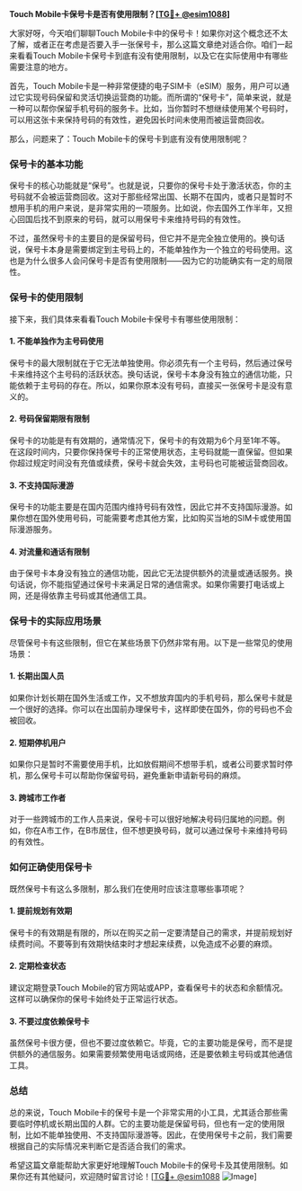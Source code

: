 **Touch Mobile卡保号卡是否有使用限制？[[TG💪+ @esim1088](https://t.me/s/esim1088)]**

大家好呀，今天咱们聊聊Touch Mobile卡中的保号卡！如果你对这个概念还不太了解，或者正在考虑是否要入手一张保号卡，那么这篇文章绝对适合你。咱们一起来看看Touch Mobile卡保号卡到底有没有使用限制，以及它在实际使用中有哪些需要注意的地方。

首先，Touch Mobile卡是一种非常便捷的电子SIM卡（eSIM）服务，用户可以通过它实现号码保留和灵活切换运营商的功能。而所谓的“保号卡”，简单来说，就是一种可以帮你保留手机号码的服务卡。比如，当你暂时不想继续使用某个号码时，可以用这张卡来保持号码的有效性，避免因长时间未使用而被运营商回收。

那么，问题来了：Touch Mobile卡的保号卡到底有没有使用限制呢？

### **保号卡的基本功能**
保号卡的核心功能就是“保号”。也就是说，只要你的保号卡处于激活状态，你的主号码就不会被运营商回收。这对于那些经常出国、长期不在国内，或者只是暂时不想用手机的用户来说，是非常实用的一项服务。比如说，你去国外工作半年，又担心回国后找不到原来的号码，就可以用保号卡来维持号码的有效性。

不过，虽然保号卡的主要目的是保留号码，但它并不是完全独立使用的。换句话说，保号卡本身是需要绑定到主号码上的，不能单独作为一个独立的号码使用。这也是为什么很多人会问保号卡是否有使用限制——因为它的功能确实有一定的局限性。

### **保号卡的使用限制**
接下来，我们具体来看看Touch Mobile卡保号卡有哪些使用限制：

#### **1. 不能单独作为主号码使用**
保号卡的最大限制就在于它无法单独使用。你必须先有一个主号码，然后通过保号卡来维持这个主号码的活跃状态。换句话说，保号卡本身没有独立的通信功能，只能依赖于主号码的存在。所以，如果你原本没有号码，直接买一张保号卡是没有意义的。

#### **2. 号码保留期限有限制**
保号卡的功能是有有效期的，通常情况下，保号卡的有效期为6个月至1年不等。在这段时间内，只要你保持保号卡的正常使用状态，主号码就能一直保留。但如果你超过规定时间没有充值或续费，保号卡就会失效，主号码也可能被运营商回收。

#### **3. 不支持国际漫游**
保号卡的功能主要是在国内范围内维持号码有效性，因此它并不支持国际漫游。如果你想在国外使用号码，可能需要考虑其他方案，比如购买当地的SIM卡或使用国际漫游服务。

#### **4. 对流量和通话有限制**
由于保号卡本身没有独立的通信功能，因此它无法提供额外的流量或通话服务。换句话说，你不能指望通过保号卡来满足日常的通信需求。如果你需要打电话或上网，还是得依靠主号码或其他通信工具。

### **保号卡的实际应用场景**
尽管保号卡有这些限制，但它在某些场景下仍然非常有用。以下是一些常见的使用场景：

#### **1. 长期出国人员**
如果你计划长期在国外生活或工作，又不想放弃国内的手机号码，那么保号卡就是一个很好的选择。你可以在出国前办理保号卡，这样即使在国外，你的号码也不会被回收。

#### **2. 短期停机用户**
如果你只是暂时不需要使用手机，比如放假期间不想带手机，或者公司要求暂时停机，那么保号卡可以帮助你保留号码，避免重新申请新号码的麻烦。

#### **3. 跨城市工作者**
对于一些跨城市的工作人员来说，保号卡可以很好地解决号码归属地的问题。例如，你在A市工作，在B市居住，但不想更换号码，就可以通过保号卡来维持号码的有效性。

### **如何正确使用保号卡**
既然保号卡有这么多限制，那么我们在使用时应该注意哪些事项呢？

#### **1. 提前规划有效期**
保号卡的有效期是有限的，所以在购买之前一定要清楚自己的需求，并提前规划好续费时间。不要等到有效期快结束时才想起来续费，以免造成不必要的麻烦。

#### **2. 定期检查状态**
建议定期登录Touch Mobile的官方网站或APP，查看保号卡的状态和余额情况。这样可以确保你的保号卡始终处于正常运行状态。

#### **3. 不要过度依赖保号卡**
虽然保号卡很方便，但也不要过度依赖它。毕竟，它的主要功能是保号，而不是提供额外的通信服务。如果需要频繁使用电话或网络，还是要依赖主号码或其他通信工具。

### **总结**
总的来说，Touch Mobile卡的保号卡是一个非常实用的小工具，尤其适合那些需要临时停机或长期出国的人群。它的主要功能是保留号码，但也有一定的使用限制，比如不能单独使用、不支持国际漫游等。因此，在使用保号卡之前，我们需要根据自己的实际情况来判断它是否适合我们的需求。

希望这篇文章能帮助大家更好地理解Touch Mobile卡的保号卡及其使用限制。如果你还有其他疑问，欢迎随时留言讨论！[[TG💪+ @esim1088](https://t.me/s/esim1088) ![Image](https://i.postimg.cc/4NQfJmqS/Snipaste-2025-05-13-00-14-12.png)]